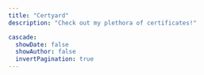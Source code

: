 ```yaml
---
title: "Certyard"
description: "Check out my plethora of certificates!"

cascade:
  showDate: false
  showAuthor: false
  invertPagination: true
---
```


